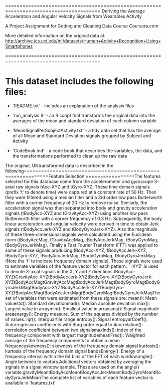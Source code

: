 =======================================================================================
Deriving the Average Acceleration and Angular Velocity Signals from Wearables Activity

A Project Assignment
for Getting and Cleaning Data Course 
Coursera.com

More detailed information on the original data at: 
http://archive.ics.uci.edu/ml/datasets/Human+Activity+Recognition+Using+Smartphones 

=======================================================================================

This dataset includes the following files:
=========================================
- 'README.txt' - includes an explanation of the analysis files

- 'run_analysis.R' - an R script that transforms the original data into the averages 
                     of the mean and standard deviation of each column variable
                     
- 'MeanSignalPerSubjectActivity.txt' - a tidy data set that has the average 
                     of all Mean and Standard Deviation signals grouped by Subject and Activity
                     
- 'CodeBook.md' - a code book that describes the variables, the data, 
                  and the transformations performed to clean up the raw data


The original, UNtransformed data is described in the following==============================================================Feature Selection =================The features selected for this database come from the accelerometer and gyroscope 3-axial raw signals tAcc-XYZ and tGyro-XYZ. These time domain signals (prefix 't' to denote time) were captured at a constant rate of 50 Hz. Then they were filtered using a median filter and a 3rd order low pass Butterworth filter with a corner frequency of 20 Hz to remove noise. Similarly, the acceleration signal was then separated into body and gravity acceleration signals (tBodyAcc-XYZ and tGravityAcc-XYZ) using another low pass Butterworth filter with a corner frequency of 0.3 Hz. Subsequently, the body linear acceleration and angular velocity were derived in time to obtain Jerk signals (tBodyAccJerk-XYZ and tBodyGyroJerk-XYZ). Also the magnitude of these three-dimensional signals were calculated using the Euclidean norm (tBodyAccMag, tGravityAccMag, tBodyAccJerkMag, tBodyGyroMag, tBodyGyroJerkMag). Finally a Fast Fourier Transform (FFT) was applied to some of these signals producing fBodyAcc-XYZ, fBodyAccJerk-XYZ, fBodyGyro-XYZ, fBodyAccJerkMag, fBodyGyroMag, fBodyGyroJerkMag. (Note the 'f' to indicate frequency domain signals). These signals were used to estimate variables of the feature vector for each pattern:  '-XYZ' is used to denote 3-axial signals in the X, Y and Z directions.tBodyAcc-XYZtGravityAcc-XYZtBodyAccJerk-XYZtBodyGyro-XYZtBodyGyroJerk-XYZtBodyAccMagtGravityAccMagtBodyAccJerkMagtBodyGyroMagtBodyGyroJerkMagfBodyAcc-XYZfBodyAccJerk-XYZfBodyGyro-XYZfBodyAccMagfBodyAccJerkMagfBodyGyroMagfBodyGyroJerkMagThe set of variables that were estimated from these signals are: mean(): Mean valuestd(): Standard deviationmad(): Median absolute deviation max(): Largest value in arraymin(): Smallest value in arraysma(): Signal magnitude areaenergy(): Energy measure. Sum of the squares divided by the number of values. iqr(): Interquartile range entropy(): Signal entropyarCoeff(): Autorregresion coefficients with Burg order equal to 4correlation(): correlation coefficient between two signalsmaxInds(): index of the frequency component with largest magnitudemeanFreq(): Weighted average of the frequency components to obtain a mean frequencyskewness(): skewness of the frequency domain signal kurtosis(): kurtosis of the frequency domain signal bandsEnergy(): Energy of a frequency interval within the 64 bins of the FFT of each window.angle(): Angle between to vectors.Additional vectors obtained by averaging the signals in a signal window sample. These are used on the angle() variable:gravityMeantBodyAccMeantBodyAccJerkMeantBodyGyroMeantBodyGyroJerkMeanThe complete list of variables of each feature vector is available in 'features.txt'
